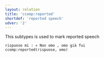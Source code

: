 ```yaml
---
layout: relation
title: 'ccomp:reported'
shortdef: 'reported speech'
udver: '2'
---
```


This subtypes is used to mark reported speech

~~~ sdparse
rispuose mi : « Non omo , omo già fui
ccomp:reported(rispuose, omo)
~~~
<!-- Interlanguage links updated Ne 5. května 2024, 18:20:53 CEST -->
